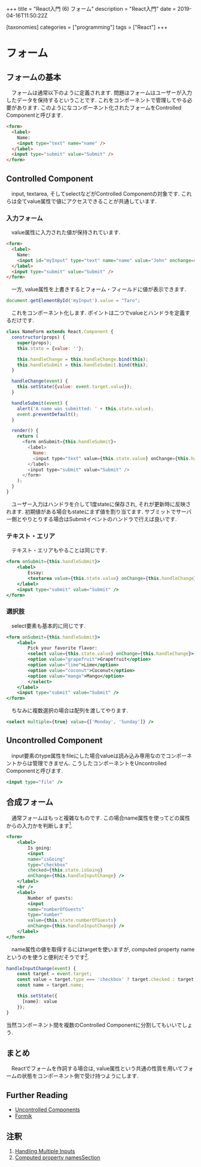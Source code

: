 +++
title = "React入門 (6) フォーム"
description =  "React入門"
date = 2019-04-16T11:50:22Z

[taxonomies]
categories = ["programming"]
tags = ["React"]
+++

# フォーム

## フォームの基本

　フォームは通常以下のように定義されます. 問題はフォームはユーザーが入力したデータを保持するということです. これをコンポーネントで管理してやる必要があります. このようになコンポーネント化されたフォームをControlled Componentと呼びます.

```html
<form>
  <label>
    Name:
    <input type="text" name="name" />
  </label>
  <input type="submit" value="Submit" />
</form>
```

## Controlled Component

　input, textarea, そしてselectなどがControlled Componentの対象です. これらは全てvalue属性で値にアクセスできることが共通しています.

### 入力フォーム

　value属性に入力された値が保持されています.

```html
<form>
  <label>
    Name:
    <input id="myInput" type="text" name="name" value="John" onchange=changeHandler()/>
  </label>
  <input type="submit" value="Submit" />
</form>
```

　一方, value属性を上書きするとフォーム・フィールドに値が表示できます.

```javascript
document.getElementById('myInput').value = "Taro";
```

　これをコンポーネント化します. ポイントは二つでvalueとハンドラを定義するだけです.

```javascript
class NameForm extends React.Component {
  constructor(props) {
    super(props);
    this.state = {value: ''};

    this.handleChange = this.handleChange.bind(this);
    this.handleSubmit = this.handleSubmit.bind(this);
  }

  handleChange(event) {
    this.setState({value: event.target.value});
  }

  handleSubmit(event) {
    alert('A name was submitted: ' + this.state.value);
    event.preventDefault();
  }

  render() {
    return (
      <form onSubmit={this.handleSubmit}>
        <label>
          Name:
          <input type="text" value={this.state.value} onChange={this.handleChange} />
        </label>
        <input type="submit" value="Submit" />
      </form>
    );
  }
}
```

　ユーザー入力はハンドラを介して1度stateに保存され, それが更新時に反映されます. 初期値がある場合もstateにまず値を割り当てます. サブミットでサーバー側とやりとりする場合はSubmitイベントのハンドラで行えば良いです.

### テキスト・エリア

　テキスト・エリアもやることは同じです.

```jsx
<form onSubmit={this.handleSubmit}>
    <label>
        Essay:
        <textarea value={this.state.value} onChange={this.handleChange} />
    </label>
    <input type="submit" value="Submit" />
</form>
```

### 選択肢

　select要素も基本的に同じです.

```jsx
<form onSubmit={this.handleSubmit}>
    <label>
        Pick your favorite flavor:
        <select value={this.state.value} onChange={this.handleChange}>
        <option value="grapefruit">Grapefruit</option>
        <option value="lime">Lime</option>
        <option value="coconut">Coconut</option>
        <option value="mango">Mango</option>
        </select>
    </label>
    <input type="submit" value="Submit" />
</form>
```

　ちなみに複数選択の場合は配列を渡してやります.

```jsx
<select multiple={true} value={['Monday', 'Sunday']} />
```

## Uncontrolled Component

　input要素のtype属性をfileにした場合valueは読み込み専用なのでコンポーネントからは管理できません. こうしたコンポーネントをUncontrolled Componentと呼びます.

```jsx
<input type="file" />
```

## 合成フォーム

　通常フォームはもっと複雑なものです. この場合name属性を使ってどの属性からの入力かを判断します[<sup>1</sup>](#com-1).

```jsx
<form>
    <label>
        Is going:
        <input
        name="isGoing"
        type="checkbox"
        checked={this.state.isGoing}
        onChange={this.handleInputChange} />
    </label>
    <br />
    <label>
        Number of guests:
        <input
        name="numberOfGuests"
        type="number"
        value={this.state.numberOfGuests}
        onChange={this.handleInputChange} />
    </label>
</form>
```

　name属性の値を取得するにはtargetを使いますが,  computed property nameというのを使うと便利だそうです[<sup>2</sup>](#com-2).

```javascript
handleInputChange(event) {
    const target = event.target;
    const value = target.type === 'checkbox' ? target.checked : target.value;
    const name = target.name;

    this.setState({
      [name]: value
    });
}
```

 当然コンポーネント間を複数のControlled Componentに分割してもいいでしょう.

## まとめ

　Reactでフォームを作詞する場合は, value属性という共通の性質を用いてフォームの状態をコンポーネント側で受け持つようにします.

## Further Reading

+ [Uncontrolled Components](https://reactjs.org/docs/uncontrolled-components.html)
+ [Formik](https://jaredpalmer.com/formik/)

## 注釈
1. <a name="com-1"></a> [Handling Multiple Inputs](https://reactjs.org/docs/forms.html#handling-multiple-inputs)
2. <a name="com-2"></a> [Computed property namesSection](https://developer.mozilla.org/en-US/docs/Web/JavaScript/Reference/Operators/Object_initializer#Computed_property_names)
